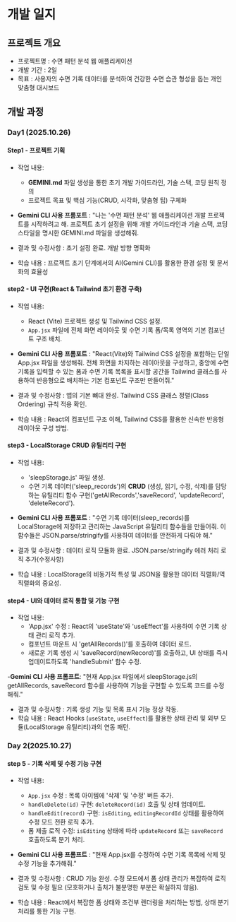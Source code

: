 # 개발 일지

## 프로젝트 개요
- 프로젝트명 : 수면 패턴 분석 웹 애플리케이션
- 개발 기간 : 2일
- 목표 : 사용자의 수면 기록 데이터를 분석하여 건강한 수면 습관 형성을 돕는 개인 맞춤형 대시보드

## 개발 과정

### Day1 (2025.10.26)

#### Step1 - 프로젝트 기획
- 작업 내용:
    - **GEMINI.md** 파일 생성을 통한 초기 개발 가이드라인, 기술 스택, 코딩 원칙 정의
    - 프로젝트 목표 및 핵심 기능(CRUD, 시각화, 맞춤형 팁) 구체화
    
- **Gemini CLI 사용 프롬포트** : "나는 '수면 패턴 분석' 웹 애플리케이션 개발 프로젝트를 시작하려고 해. 프로젝트 초기 설정을 위해 개발 가이드라인과 기술 스택, 코딩 스타일을 명시한 GEMINI.md 파일을 생성해줘.

- 결과 및 수정사항 : 초기 설정 완료. 개발 방향 명확화
- 학습 내용 : 프로젝트 초기 단계에서의 AI(Gemini CLI)를 활용한 환경 설정 및 문서화의 효율성

#### step2 - UI 구현(React & Tailwind 초기 환경 구축)
- 작업 내용:
    - React (Vite) 프로젝트 생성 및 Tailwind CSS 설정.
    - `App.jsx` 파일에 전체 화면 레이아웃 및 수면 기록 폼/목록 영역의 기본 컴포넌트 구조 배치.

- **Gemini CLI 사용 프롬포트** : "React(Vite)와 Tailwind CSS 설정을 포함하는 단일 App.jsx 파일을 생성해줘. 전체 화면을 차지하는 레이아웃을 구성하고, 중앙에 수면 기록을 입력할 수 있는 폼과 수면 기록 목록을 표시할 공간을 Tailwind 클래스를 사용하여 반응형으로 배치하는 기본 컴포넌트 구조만 만들어줘."

- 결과 및 수정사항 : 앱의 기본 뼈대 완성. Tailwind CSS 클래스 정렬(Class Ordering) 규칙 적용 확인.
- 학습 내용 : React의 컴포넌트 구조 이해, Tailwind CSS를 활용한 신속한 반응형 레이아웃 구성 방법.

#### step3 - LocalStorage CRUD 유틸리티 구현
- 작업 내용:
    - 'sleepStorage.js' 파일 생성.
    - 수면 기록 데이터('sleep_records')의 **CRUD** (생성, 읽기, 수정, 삭제)를 담당하는 유틸리티 함수 구현('getAllRecords','saveRecord', 'updateRecord', 'deleteRecord').

- **Gemini CLI 사용 프롬포트** : "수면 기록 데이터(sleep_records)를 LocalStorage에 저장하고 관리하는 JavaScript 유틸리티 함수들을 만들어줘. 이 함수들은 JSON.parse/stringify를 사용하여 데이터를 안전하게 다뤄야 해."

- 결과 및 수정사항 : 데이터 로직 모듈화 완료. JSON.parse/stringify 에러 처리 로직 추가(수정사항)
- 학습 내용 : LocalStorage의 비동기적 특성 및 JSON을 활용한 데이터 직렬화/역직렬화의 중요성.

#### step4 - UI와 데이터 로직 통합 및 기능 구현
- 작업 내용:
    - 'App.jsx' 수정 : React의 'useState'와 'useEffect'를 사용하여 수면 기록 상태 관리 로직 추가.
    - 컴포넌트 마운트 시 'getAllRecords()'를 호출하여 데이터 로드.
    - 새로운 기록 생성 시 'saveRecord(newRecord)'를 호출하고, UI 상태를 즉시 업데이트하도록 'handleSubmit' 함수 수정.

-**Gemini CLI 사용 프롬프트**: "현재 App.jsx 파일에서 sleepStorage.js의 getAllRecords, saveRecord 함수를 사용하여 기능을 구현할 수 있도록 코드를 수정해줘."

- 결과 및 수정사항 : 기록 생성 기능 및 목록 표시 기능 정상 작동.
- 학습 내용 : React Hooks (`useState`, `useEffect`)를 활용한 상태 관리 및 외부 모듈(LocalStorage 유틸리티)과의 연동 패턴.

### Day 2(2025.10.27)

#### step 5 - 기록 삭제 및 수정 기능 구현
- 작업 내용:
    - `App.jsx` 수정 : 목록 아이템에 '삭제' 및 '수정' 버튼 추가.
    - `handleDelete(id)` 구현: `deleteRecord(id)` 호출 및 상태 업데이트.
    - `handleEdit(record)` 구현: `isEditing`, `editingRecordId` 상태를 활용하여 수정 모드 전환 로직 추가.
    - 폼 제출 로직 수정: `isEditing` 상태에 따라 `updateRecord` 또는 `saveRecord` 호출하도록 분기 처리.

- **Gemini CLI 사용 프롬프트** : "현재 App.jsx를 수정하여 수면 기록 목록에 삭제 및 수정 기능을 추가해줘."

- 결과 및 수정사항 : CRUD 기능 완성. 수정 모드에서 폼 상태 관리가 복잡하여 로직 검토 및 수정 필요 (모호하거나 출처가 불분명한 부분은 확실하지 않음).
- 학습 내용 : React에서 복잡한 폼 상태와 조건부 렌더링을 처리하는 방법, 상태 분기 처리를 통한 기능 구현.